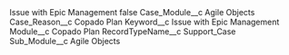 <?xml version="1.0" encoding="UTF-8"?>
<CustomMetadata xmlns="http://soap.sforce.com/2006/04/metadata" xmlns:xsi="http://www.w3.org/2001/XMLSchema-instance" xmlns:xsd="http://www.w3.org/2001/XMLSchema">
    <label>Issue with Epic Management</label>
    <protected>false</protected>
    <values>
        <field>Case_Module__c</field>
        <value xsi:type="xsd:string">Agile Objects</value>
    </values>
    <values>
        <field>Case_Reason__c</field>
        <value xsi:type="xsd:string">Copado Plan</value>
    </values>
    <values>
        <field>Keyword__c</field>
        <value xsi:type="xsd:string">Issue with Epic Management</value>
    </values>
    <values>
        <field>Module__c</field>
        <value xsi:type="xsd:string">Copado Plan</value>
    </values>
    <values>
        <field>RecordTypeName__c</field>
        <value xsi:type="xsd:string">Support_Case</value>
    </values>
    <values>
        <field>Sub_Module__c</field>
        <value xsi:type="xsd:string">Agile Objects</value>
    </values>
</CustomMetadata>
